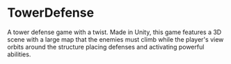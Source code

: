 # TowerDefense
A tower defense game with a twist. Made in Unity, this game features a 3D scene with a large map that the enemies must climb while the player's view orbits around the structure placing defenses and activating powerful abilities.
